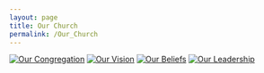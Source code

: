 ```yaml
---
layout: page
title: Our Church
permalink: /Our_Church
---
```


<div class="landing-page">

[![Our Congregation](/Media/Landing_Pages/Our_Church/Our_Congregation)](/Our_Church/Our_Congregation)
[![Our Vision](/Media/Landing_Pages/Our_Church/Our_Vision)](/Our_Church/Our_Vision)
[![Our Beliefs](/Media/Landing_Pages/Our_Church/Our_Beliefs)](/Our_Church/Our_Beliefs)
[![Our Leadership](/Media/Landing_Pages/Our_Church/Our_Leadership)](/Our_Church/Our_Leadership)

</div>